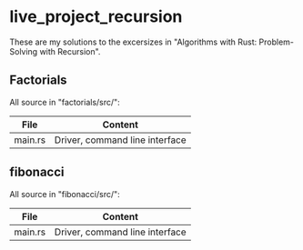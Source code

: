# live_project_recursion

These are my solutions to the excersizes in "Algorithms with Rust: Problem-Solving with Recursion". 

## Factorials

All source in "factorials/src/":

| File       | Content                         |
| -----------| ------------------------------- |
| main.rs    | Driver, command line interface  |

## fibonacci

All source in "fibonacci/src/":

| File       | Content                         |
| -----------| ------------------------------- |
| main.rs    | Driver, command line interface  |

